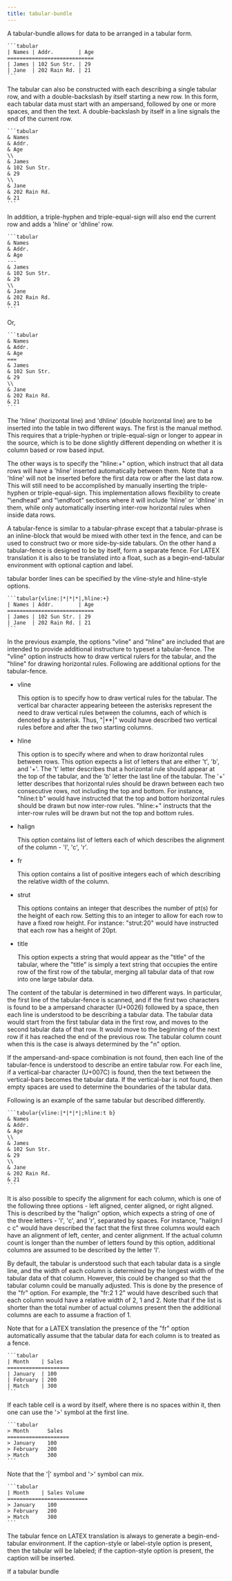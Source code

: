 ```yaml
---
title: tabular-bundle 
---
```


A tabular-bundle allows for data to be arranged in a tabular
form.

    ```tabular
    | Names | Addr.        | Age
    ============================
    | James | 102 Sun Str. | 29
    | Jane  | 202 Rain Rd. | 21
    ```

The tabular can also be constructed with each describing
a single tabular row, and with a double-backslash 
by itself starting a new row. In this form, each tabular data
must start with an ampersand, followed by one or more spaces,
and then the text. A double-backslash by itself in a line
signals the end of the current row. 

    ```tabular
    & Names 
    & Addr.        
    & Age
    \\
    & James 
    & 102 Sun Str. 
    & 29
    \\
    & Jane  
    & 202 Rain Rd. 
    & 21
    ```

In addition, a triple-hyphen and triple-equal-sign
will also end the current row and adds a 'hline' or 'dhline' row.

    ```tabular
    & Names 
    & Addr.        
    & Age
    ---
    & James 
    & 102 Sun Str. 
    & 29
    \\
    & Jane  
    & 202 Rain Rd. 
    & 21
    ```

Or,

    ```tabular
    & Names 
    & Addr.        
    & Age
    ===
    & James 
    & 102 Sun Str. 
    & 29
    \\
    & Jane  
    & 202 Rain Rd. 
    & 21
    ```

The 'hline' (horizontal line) and 'dhline' (double horizontal line)
are to be inserted into the table in two different ways. The first
is the manual method. This requires that a triple-hyphen or triple-equal-sign 
or longer to appear in the source, which is to be done slightly different
depending on whether it is column based or row based input.

The other ways is to specify the "hline:+" option, which instruct that
all data rows will have a 'hline' inserted automatically between them. 
Note that a 'hline' will not be inserted before the first data row
or after the last data row. This will still need to be accomplished by
manually inserting the triple-hyphen or triple-equal-sign. This implementation 
allows flexibility to create "\endhead" and "\endfoot" sections where 
it will include 'hline' or 'dhline' in them, while only automatically inserting
inter-row horizontal rules when inside data rows.

A tabular-fence is similar to a tabular-phrase except that a tabular-phrase
is an inline-block that would be mixed with other text in the fence,
and can be used to construct two or more side-by-side tabulars. On the
other hand a tabular-fence is designed to be by itself, form a separate 
fence. For LATEX translation it is also to be translated into a float,
such as a begin-end-tabular environment with optional caption and label.

tabular border lines can be specified by the vline-style
and hline-style options.

    ```tabular{vline:|*|*|*|,hline:+}
    | Names | Addr.        | Age
    ============================
    | James | 102 Sun Str. | 29
    | Jane  | 202 Rain Rd. | 21
    ```

In the previous example, the options "vline" and "hline"
are included that are intended to provide additional
instructure to typeset a tabular-fence. 
The "vline" option instructs how to draw vertical rulers
for the tabular, and the "hline" for drawing horizontal
rules. Following are additional options for the
tabular-fence.

+ vline

  This option is to specify how to draw vertical rules
  for the tabular. The vertical bar character appearing
  beteeen the asterisks represent the need to draw vertical
  rules between the columns, each of which is denoted by
  a asterisk. Thus, "|**|" would have described two 
  vertical rules before and after the two starting columns.

+ hline

  This option is to specify where and when
  to draw horizontal rules
  between rows. This option expects a list of letters that
  are either 't', 'b', and '+'. The 't' letter describes
  that a horizontal rule should appear at the top of the 
  tabular, and the 'b' letter the last line of the tabular. The 
  '+' letter describes that horizontal rules should be drawn
  between each two consecutive rows,
  not including the top and bottom. For instance, "hline:t b"
  would have instructed that the top and bottom horizontal
  rules should be drawn but now inter-row rules. "hline:+"
  instructs that the inter-row rules will be drawn but not
  the top and bottom rules.

+ halign

  This option contains list of letters each of which
  describes the alignment of the column - 'l', 'c', 'r'.

+ fr

  This option contains a list of positive integers each
  of which describing the relative width of the column.

+ strut 

  This options contains an integer that describes the number
  of pt(s) for the height of each row. Setting this to an
  integer to allow for each row to have a fixed row height.
  For instance: "strut:20" would have instructed that each
  row has a height of 20pt.

+ title

  This option expects a string that would appear
  as the "title" of the tabular, where the "title" is
  simply a text string that occupies the entire row
  of the first row of the tabular, merging all tabular data
  of that row into one large tabular data. 

The content of the tabular is determined in two different ways. In
particular, the first line of the tabular-fence is scanned, and if
the first two characters is found to be a ampersand character (U+0026)
followed by a space, then each line is understood to be describing a
tabular data. The tabular data would start from the first tabular data in
the first row, and moves to the second tabular data of that row. It
would move to the beginning of the next row if it has reached the end
of the previous row. The tabular column count when this is the case is
always determined by the "n" option.

If the ampersand-and-space combination is not found, then each line of
the tabular-fence is understood to describe an entire tabular row. For
each line, if a vertical-bar character (U+007C) is found, then the
text between the vertical-bars becomes the tabular data. If the
vertical-bar is not found, then empty spaces are used to determine the
boundaries of the tabular data.

Following is an example of the same tabular but described differently.

    ```tabular{vline:|*|*|*|;hline:t b}
    & Names 
    & Addr.        
    & Age
    \\
    & James 
    & 102 Sun Str. 
    & 29
    \\
    & Jane  
    & 202 Rain Rd. 
    & 21
    ```

It is also possible to specify the alignment for each column, which is
one of the following three options - left aligned, center aligned, or
right aligned. This is described by the "halign" option, which expects
a string of one of the three letters - 'l', 'c', and 'r', separated
by spaces. For instance, "halign:l c c" would have described the fact
that the first three columns would each have an alignment of left,
center, and center alignment. If the actual column count is longer
than the number of letters found by this option, additional columns
are assumed to be described by the letter 'l'.

By default, the tabular is understood such that each tabular data is a
single line, and the width of each column is determined by the longest
width of the tabular data of that column. However, this could be changed
so that the tabular column could be manually adjusted. This is done by
the presence of the "fr" option. For example, the "fr:2 1 2" would
have described such that each column would have a relative width of 2,
1 and 2. Note that if the list is shorter than the total number of
actual columns present then the additional columns are each to assume
a fraction of 1.

Note that for a LATEX translation the presence of the "fr" option
automatically assume that the tabular data for each column is to treated
as a fence.

    ```tabular
    | Month    | Sales
    ====================
    | January  | 100
    | February | 200
    | Match    | 300
    ```

If each table cell is a word by itself, where there is no spaces within it,
then one can use the '>' symbol at the first line.

    ```tabular
    > Month      Sales
    ====================
    > January    100
    > February   200
    > Match      300
    ```

Note that the '|' symbol and '>' symbol can mix.

    ```tabular
    | Month    | Sales Volume
    ==========================
    > January    100
    > February   200
    > Match      300
    ```

The tabular fence on LATEX translation is always to generate
a begin-end-tabular environment. If the caption-style or label-style
option is present, then the tabular will be labeled; if the
caption-style option is present, the caption will be inserted.

If a tabular bundle 